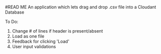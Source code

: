 #READ ME
An application which lets drag and drop .csv file into a Cloudant Database

To Do:

1. Change # of lines if header is present/absent
2. Load as one file
3. Feedback for clicking 'Load'
4. User input validations